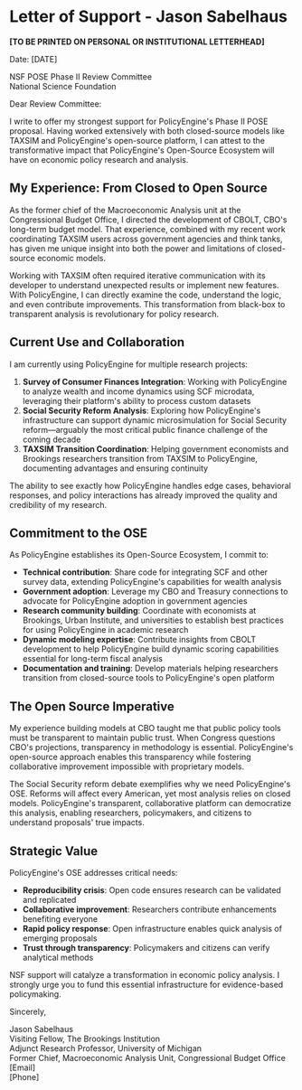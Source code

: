# Letter of Support - Jason Sabelhaus

**[TO BE PRINTED ON PERSONAL OR INSTITUTIONAL LETTERHEAD]**

Date: [DATE]

NSF POSE Phase II Review Committee  
National Science Foundation  

Dear Review Committee:

I write to offer my strongest support for PolicyEngine's Phase II POSE proposal. Having worked extensively with both closed-source models like TAXSIM and PolicyEngine's open-source platform, I can attest to the transformative impact that PolicyEngine's Open-Source Ecosystem will have on economic policy research and analysis.

## My Experience: From Closed to Open Source

As the former chief of the Macroeconomic Analysis unit at the Congressional Budget Office, I directed the development of CBOLT, CBO's long-term budget model. That experience, combined with my recent work coordinating TAXSIM users across government agencies and think tanks, has given me unique insight into both the power and limitations of closed-source economic models.

Working with TAXSIM often required iterative communication with its developer to understand unexpected results or implement new features. With PolicyEngine, I can directly examine the code, understand the logic, and even contribute improvements. This transformation from black-box to transparent analysis is revolutionary for policy research.

## Current Use and Collaboration

I am currently using PolicyEngine for multiple research projects:

1. **Survey of Consumer Finances Integration**: Working with PolicyEngine to analyze wealth and income dynamics using SCF microdata, leveraging their platform's ability to process custom datasets
2. **Social Security Reform Analysis**: Exploring how PolicyEngine's infrastructure can support dynamic microsimulation for Social Security reform—arguably the most critical public finance challenge of the coming decade
3. **TAXSIM Transition Coordination**: Helping government economists and Brookings researchers transition from TAXSIM to PolicyEngine, documenting advantages and ensuring continuity

The ability to see exactly how PolicyEngine handles edge cases, behavioral responses, and policy interactions has already improved the quality and credibility of my research.

## Commitment to the OSE

As PolicyEngine establishes its Open-Source Ecosystem, I commit to:

- **Technical contribution**: Share code for integrating SCF and other survey data, extending PolicyEngine's capabilities for wealth analysis
- **Government adoption**: Leverage my CBO and Treasury connections to advocate for PolicyEngine adoption in government agencies
- **Research community building**: Coordinate with economists at Brookings, Urban Institute, and universities to establish best practices for using PolicyEngine in academic research
- **Dynamic modeling expertise**: Contribute insights from CBOLT development to help PolicyEngine build dynamic scoring capabilities essential for long-term fiscal analysis
- **Documentation and training**: Develop materials helping researchers transition from closed-source tools to PolicyEngine's open platform

## The Open Source Imperative

My experience building models at CBO taught me that public policy tools must be transparent to maintain public trust. When Congress questions CBO's projections, transparency in methodology is essential. PolicyEngine's open-source approach enables this transparency while fostering collaborative improvement impossible with proprietary models.

The Social Security reform debate exemplifies why we need PolicyEngine's OSE. Reforms will affect every American, yet most analysis relies on closed models. PolicyEngine's transparent, collaborative platform can democratize this analysis, enabling researchers, policymakers, and citizens to understand proposals' true impacts.

## Strategic Value

PolicyEngine's OSE addresses critical needs:

- **Reproducibility crisis**: Open code ensures research can be validated and replicated
- **Collaborative improvement**: Researchers contribute enhancements benefiting everyone
- **Rapid policy response**: Open infrastructure enables quick analysis of emerging proposals
- **Trust through transparency**: Policymakers and citizens can verify analytical methods

NSF support will catalyze a transformation in economic policy analysis. I strongly urge you to fund this essential infrastructure for evidence-based policymaking.

Sincerely,

Jason Sabelhaus  
Visiting Fellow, The Brookings Institution  
Adjunct Research Professor, University of Michigan  
Former Chief, Macroeconomic Analysis Unit, Congressional Budget Office  
[Email]  
[Phone]